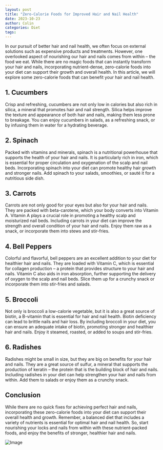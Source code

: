 ```yaml
---
layout: post
title: "Zero-Calorie Foods for Improved Hair and Nail Health"
date: 2023-10-23
author: Colin
categories: Diet
tags: 
---
```


In our pursuit of better hair and nail health, we often focus on external solutions such as expensive products and treatments. However, one overlooked aspect of nourishing our hair and nails comes from within – the food we eat. While there are no magic foods that can instantly transform your hair and nails, incorporating nutrient-dense, zero-calorie foods into your diet can support their growth and overall health. In this article, we will explore some zero-calorie foods that can benefit your hair and nail health.

## 1. Cucumbers

Crisp and refreshing, cucumbers are not only low in calories but also rich in silica, a mineral that promotes hair and nail strength. Silica helps improve the texture and appearance of both hair and nails, making them less prone to breakage. You can enjoy cucumbers in salads, as a refreshing snack, or by infusing them in water for a hydrating beverage.

## 2. Spinach

Packed with vitamins and minerals, spinach is a nutritional powerhouse that supports the health of your hair and nails. It is particularly rich in iron, which is essential for proper circulation and oxygenation of the scalp and nail beds. Incorporating spinach into your diet can promote healthy hair growth and stronger nails. Add spinach to your salads, smoothies, or sauté it for a nutritious side dish.

## 3. Carrots

Carrots are not only good for your eyes but also for your hair and nails. They are packed with beta-carotene, which your body converts into Vitamin A. Vitamin A plays a crucial role in promoting a healthy scalp and moisturized nail beds. Including carrots in your diet can improve the strength and overall condition of your hair and nails. Enjoy them raw as a snack, or incorporate them into stews and stir-fries.

## 4. Bell Peppers

Colorful and flavorful, bell peppers are an excellent addition to your diet for healthier hair and nails. They are loaded with Vitamin C, which is essential for collagen production – a protein that provides structure to your hair and nails. Vitamin C also aids in iron absorption, further supporting the delivery of oxygen to the scalp and nail beds. Slice them up for a crunchy snack or incorporate them into stir-fries and salads.

## 5. Broccoli

Not only is broccoli a low-calorie vegetable, but it is also a great source of biotin, a B-vitamin that is essential for hair and nail health. Biotin deficiency can lead to brittle nails and hair loss. By including broccoli in your diet, you can ensure an adequate intake of biotin, promoting stronger and healthier hair and nails. Enjoy it steamed, roasted, or added to soups and stir-fries.

## 6. Radishes

Radishes might be small in size, but they are big on benefits for your hair and nails. They are a great source of sulfur, a mineral that supports the production of keratin – the protein that is the building block of hair and nails. Including radishes in your diet can help strengthen your hair and nails from within. Add them to salads or enjoy them as a crunchy snack.

## Conclusion

While there are no quick fixes for achieving perfect hair and nails, incorporating these zero-calorie foods into your diet can support their overall health and growth. Remember, a balanced diet that includes a variety of nutrients is essential for optimal hair and nail health. So, start nourishing your locks and nails from within with these nutrient-packed foods, and enjoy the benefits of stronger, healthier hair and nails.

![Image](https://source.unsplash.com/1600x900/?hair-and-nail-health)